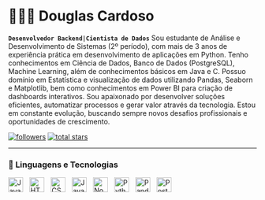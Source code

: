 # 👨🏽‍💻 Douglas Cardoso

**`Desenvolvedor Backend|Cientista de Dados`**
Sou estudante de Análise e Desenvolvimento de Sistemas (2º período), com mais de 3 anos de experiência prática em desenvolvimento de aplicações em Python. Tenho conhecimentos em Ciência de Dados, Banco de Dados (PostgreSQL), Machine Learning, além de conhecimentos básicos em Java e C. Possuo domínio em Estatística e visualização de dados utilizando Pandas, Seaborn e Matplotlib, bem como conhecimentos em Power BI para criação de dashboards interativos. Sou apaixonado por desenvolver soluções eficientes, automatizar processos e gerar valor através da tecnologia. Estou em constante evolução, buscando sempre novos desafios profissionais e oportunidades de crescimento.

   <p align="left">
      <a href="https://github.com/DougCrds?tab=followers">
         <img alt="followers" title="Follow me on Github" src="https://custom-icon-badges.demolab.com/github/followers/DougCrds?color=236ad3&labelColor=1155ba&style=for-the-badge&logo=person-add&label=Follow&logoColor=white"/></a>
      <a href="https://github.com/DougCrds?tab=repositories&sort=stargazers">
         <img alt="total stars" title="Total stars on GitHub" src="https://custom-icon-badges.demolab.com/github/stars/DougCrds?color=55960c&style=for-the-badge&labelColor=488207&logo=star"/></a>
   </p>

---

### 🧰 Linguagens e Tecnologias

<img align="left" alt="Java" width="30px" style="padding-right:10px;" src="https://cdn.jsdelivr.net/gh/devicons/devicon/icons/java/java-original.svg"/>
<img align="left" alt="HTML" width="30px" style="padding-right:10px;" src="https://cdn.jsdelivr.net/gh/devicons/devicon/icons/html5/html5-plain.svg" />
<img align="left" alt="CSS" width="30px" style="padding-right:10px;" src="https://cdn.jsdelivr.net/gh/devicons/devicon/icons/css3/css3-plain.svg" />
<img align="left" alt="JavaScript" width="30px" style="padding-right:10px;" src="https://cdn.jsdelivr.net/gh/devicons/devicon/icons/javascript/javascript-plain.svg" />
<img align="left" alt="NodeJS" width="30px" style="padding-right:10px;" src="https://cdn.jsdelivr.net/gh/devicons/devicon/icons/nodejs/nodejs-original.svg" />
<img align="left" alt="Python" width="30px" style="padding-right:10px;" src="https://cdn.jsdelivr.net/gh/devicons/devicon/icons/python/python-plain.svg" />
<img align="left" alt="Pandas" width="30px" style="padding-right:10px;" src="https://devicon-website.vercel.app/api/pandas/original.svg" />
<img align="left" alt="PostgreSQL" width="30px" style="padding-right:10px;" src="https://devicon-website.vercel.app/api/postgresql/original-wordmark.svg"/>

#
